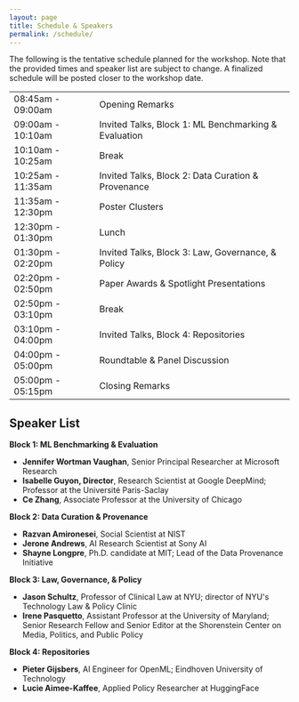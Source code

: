 ```yaml
---
layout: page
title: Schedule & Speakers
permalink: /schedule/
---
```


The following is the tentative schedule planned for the workshop. Note that the provided times and speaker list are subject to change. A finalized schedule will be posted closer to the workshop date.

<table class="schedule">
    <tbody>
        <tr>
            <td>08:45am - 09:00am</td>
            <td>Opening Remarks</td>
        </tr>
        <tr>
            <td>09:00am - 10:10am</td>
            <td>Invited Talks, Block 1: ML Benchmarking & Evaluation</td>
        </tr>
        <tr>
            <td>10:10am - 10:25am</td>
            <td>Break</td>
        </tr>
        <tr>
            <td>10:25am - 11:35am</td>
            <td>Invited Talks, Block 2: Data Curation & Provenance</td>
        </tr>
        <tr>
            <td>11:35am - 12:30pm</td>
            <td>Poster Clusters</td>
        </tr>
        <tr>
            <td>12:30pm - 01:30pm</td>
            <td>Lunch</td>
        </tr>
        <tr>
            <td>01:30pm - 02:20pm</td>
            <td>Invited Talks, Block 3: Law, Governance, & Policy</td>
        </tr>
        <tr>
            <td>02:20pm - 02:50pm</td>
            <td>Paper Awards & Spotlight Presentations</td>
        </tr>
        <tr>
            <td>02:50pm - 03:10pm</td>
            <td>Break</td>
        </tr>
        <tr>
            <td>03:10pm - 04:00pm</td>
            <td>Invited Talks, Block 4: Repositories</td>
        </tr>
        <tr>
            <td>04:00pm - 05:00pm</td>
            <td>Roundtable & Panel Discussion</td>
        </tr>
        <tr>
            <td>05:00pm - 05:15pm</td>
            <td>Closing Remarks</td>
        </tr>
    </tbody>
</table>

<h2>Speaker List</h2>
<p><b>Block 1: ML Benchmarking & Evaluation</b></p>
<ul>
<li><b>Jennifer Wortman Vaughan</b>, Senior Principal Researcher at Microsoft Research</li>
<li><b>Isabelle Guyon, Director</b>, Research Scientist at Google DeepMind; Professor at the Université Paris-Saclay</li>
<li><b>Ce Zhang</b>, Associate Professor at the University of Chicago</li>
</ul>
<p><b>Block 2: Data Curation & Provenance</b></p>
<ul>
<li><b>Razvan Amironesei</b>, Social Scientist at NIST</li>
<li><b>Jerone Andrews</b>, AI Research Scientist at Sony AI</li>
<li><b>Shayne Longpre</b>, Ph.D. candidate at MIT; Lead of the Data Provenance Initiative</li>
</ul>
<p><b>Block 3: Law, Governance, & Policy</b></p>
<ul>
<li><b>Jason Schultz</b>, Professor of Clinical Law at NYU; director of NYU's Technology Law &
Policy Clinic</li>
<li><b>Irene Pasquetto</b>, Assistant Professor at the University of
Maryland; Senior Research Fellow and Senior Editor at the Shorenstein Center on
Media, Politics, and Public Policy </li>
</ul>
<p><b>Block 4: Repositories</b></p>
<ul>
<li><b>Pieter Gijsbers</b>, AI Engineer for OpenML; Eindhoven University of Technology </li>
<li><b>Lucie Aimee-Kaffee</b>, Applied Policy Researcher at HuggingFace </li>
</ul>